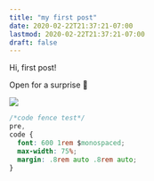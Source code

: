 ```yaml
---
title: "my first post"
date: 2020-02-22T21:37:21-07:00
lastmod: 2020-02-22T21:37:21-07:00
draft: false
---
```

Hi, first post!

Open for a surprise :owl:
<!--more-->

![](/img/tenor.gif)  

```css
/*code fence test*/
pre,
code {
  font: 600 1rem $monospaced;
  max-width: 75%;
  margin: .8rem auto .8rem auto;
}
```
